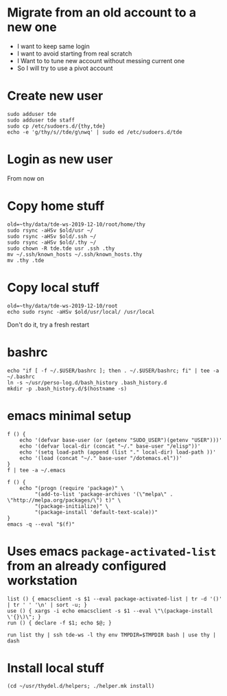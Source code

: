 # Migrate from an old account to a new one

- I want to keep same login
- I want to avoid starting from real scratch
- I Want to to tune new account without messing current one
- So I will try to use a pivot account

# Create new user

```
sudo adduser tde
sudo adduser tde staff
sudo cp /etc/sudoers.d/{thy,tde}
echo -e 'g/thy/s//tde/g\nwq' | sudo ed /etc/sudoers.d/tde
```

# Login as new user

From now on

# Copy home stuff

```
old=~thy/data/tde-ws-2019-12-10/root/home/thy
sudo rsync -aHSv $old/usr ~/
sudo rsync -aHSv $old/.ssh ~/
sudo rsync -aHSv $old/.thy ~/
sudo chown -R tde.tde usr .ssh .thy
mv ~/.ssh/known_hosts ~/.ssh/known_hosts.thy
mv .thy .tde
```

# Copy local stuff

```
old=~thy/data/tde-ws-2019-12-10/root
echo sudo rsync -aHSv $old/usr/local/ /usr/local
```

Don't do it, try a fresh restart

# bashrc

```
echo "if [ -f ~/.$USER/bashrc ]; then . ~/.$USER/bashrc; fi" | tee -a ~/.bashrc
ln -s ~/usr/perso-log.d/bash_history .bash_history.d
mkdir -p .bash_history.d/$(hostname -s)
```

# emacs minimal setup

```
f () {
	echo '(defvar base-user (or (getenv "SUDO_USER")(getenv "USER")))'
	echo '(defvar local-dir (concat "~/." base-user "/elisp"))'
	echo '(setq load-path (append (list "." local-dir) load-path ))'
	echo '(load (concat "~/." base-user "/dotemacs.el"))'
}
f | tee -a ~/.emacs

f () {
	echo "(progn (require 'package)" \
	     "(add-to-list 'package-archives '(\"melpa\" . \"http://melpa.org/packages/\") t)" \
         "(package-initialize)" \
	     "(package-install 'default-text-scale))"
}
emacs -q --eval "$(f)"
```

# Uses emacs `package-activated-list` from an already configured workstation

```
list () { emacsclient -s $1 --eval package-activated-list | tr -d '()' | tr ' ' '\n' | sort -u; }
use () { xargs -i echo emacsclient -s $1 --eval \"\(package-install \'{}\)\"; }
run () { declare -f $1; echo $@; }

run list thy | ssh tde-ws -l thy env TMPDIR=$TMPDIR bash | use thy | dash
```

# Install local stuff

```
(cd ~/usr/thydel.d/helpers; ./helper.mk install)
```
